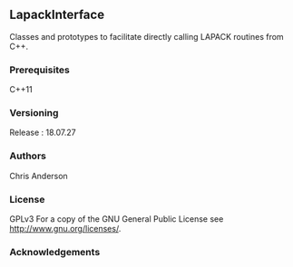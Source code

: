 ## LapackInterface
Classes and prototypes to facilitate directly calling LAPACK routines from C++.
### Prerequisites
C++11
### Versioning
Release : 18.07.27
### Authors
Chris Anderson
### License
GPLv3  For a copy of the GNU General Public License see <http://www.gnu.org/licenses/>.
### Acknowledgements







